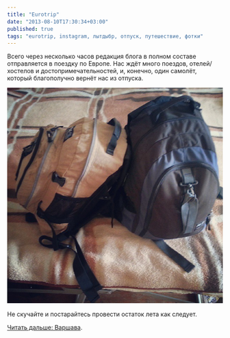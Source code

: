 ```yaml
---
title: "Eurotrip"
date: "2013-08-10T17:30:34+03:00"
published: true
tags: "eurotrip, instagram, лытдыбр, отпуск, путешествие, фотки"
---
```


Всего через несколько часов редакция блога в полном составе отправляется в поездку по Европе. Нас ждёт много поездов,
отелей/хостелов и достопримечательностей, и, конечно, один самолёт, который благополучно вернёт нас из отпуска.

![К отправлению готовы](/images/travel/2013-08-eurotrip/minsk-backpacks.jpg "К отправлению готовы")

Не скучайте и постарайтесь провести остаток лета как следует.

[Читать дальше: Варшава](/post/eurotrip-warsaw/).
